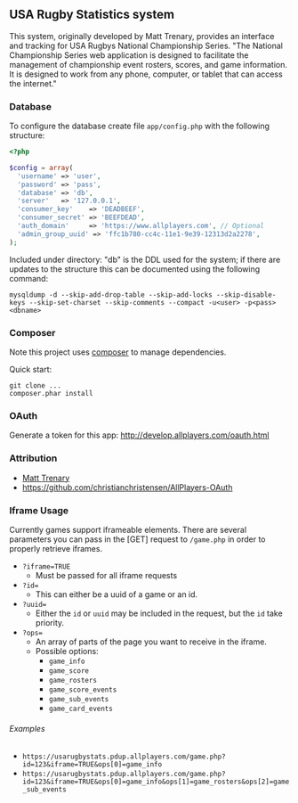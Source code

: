 ## USA Rugby Statistics system

This system, originally developed by Matt Trenary, provides an interface and tracking for USA Rugbys National Championship Series.
"The National Championship Series web application is designed to facilitate the management of championship event rosters, scores, and game information. It is designed to work from any phone, computer, or tablet that can access the internet."


### Database

To configure the database create file `app/config.php` with the following structure:

```PHP
<?php

$config = array(
  'username' => 'user',
  'password' => 'pass',
  'database' => 'db',
  'server'   => '127.0.0.1',
  'consumer_key'    => 'DEADBEEF',
  'consumer_secret' => 'BEEFDEAD',
  'auth_domain'     => 'https://www.allplayers.com', // Optional
  'admin_group_uuid' => 'ffc1b780-cc4c-11e1-9e39-12313d2a2278',
);
```

Included under directory: "db" is the DDL used for the system; if there are updates to the structure this can be documented using the following command:

`mysqldump -d --skip-add-drop-table --skip-add-locks --skip-disable-keys --skip-set-charset --skip-comments --compact -u<user> -p<pass> <dbname>`


### Composer

Note this project uses [composer](http://getcomposer.org/) to manage dependencies.

Quick start:

```
git clone ...
composer.phar install
```

### OAuth

Generate a token for this app: http://develop.allplayers.com/oauth.html

### Attribution

*  [Matt Trenary](https://github.com/matttrenary)
*  https://github.com/christianchristensen/AllPlayers-OAuth


### Iframe Usage

Currently games support iframeable elements.
There are several parameters you can pass in the [GET] request to `/game.php` in order to properly retrieve iframes.

*  `?iframe=TRUE`
	*  Must be passed for all iframe requests
*  `?id=`
	*  This can either be a uuid of a game or an id.
*  `?uuid=`
	*  Either the `id` or `uuid` may be included in the request, but the `id` take priority.
*  `?ops=`
	*  An array of parts of the page you want to receive in the iframe.
	*  Possible options:
		*  `game_info`
		*  `game_score`
		*  `game_rosters`
		*  `game_score_events`
		*  `game_sub_events`
		*  `game_card_events`


###### Examples
*  `https://usarugbystats.pdup.allplayers.com/game.php?id=123&iframe=TRUE&ops[0]=game_info`
*  `https://usarugbystats.pdup.allplayers.com/game.php?id=123&iframe=TRUE&ops[0]=game_info&ops[1]=game_rosters&ops[2]=game_sub_events`
